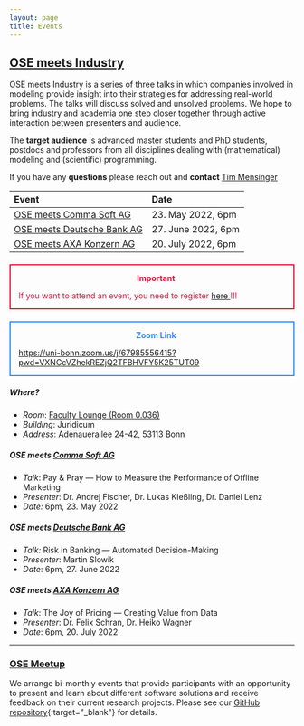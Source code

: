 ```yaml
---
layout: page
title: Events
---
```


## <ins>OSE meets Industry</ins>

OSE meets Industry is a series of three talks in which companies involved in modeling
provide insight into their strategies for addressing real-world problems. The talks will
discuss solved and unsolved problems. We hope to bring industry and academia one step
closer together through active interaction between presenters and audience.

The **target audience** is advanced master students and PhD students, postdocs and
professors from all disciplines dealing with (mathematical) modeling and (scientific)
programming.

If you have any **questions** please reach out and **contact** 
[Tim Mensinger](https://www.bgse.uni-bonn.de/en/people/student-directory/2020/tim-mensinger)

| **Event** | **Date** |
|:----------|:---------|
|[OSE meets Comma Soft AG](#ose-meets-comma-soft-ag) | 23. May 2022, 6pm | 
|[OSE meets Deutsche Bank AG](#ose-meets-deutsche-bank) | 27. June 2022, 6pm | 
|[OSE meets AXA Konzern AG](#ose-meets-axa) | 20. July 2022, 6pm | 

<div style="border: 2px solid #DC143C; padding-left: 1em; margin-top: 1.5em; margin-bottom: 1em;">
<p style="text-align: center; color: #DC143C;">
    <b>Important</b>
</p>
<p style="color: #DC143C;">
    If you want to attend an event, you need to register
    <a href="https://forms.gle/w1aMejXKiwHjiYeC7">here </a>!!!
</p>
</div>

<div style="border: 2px solid #2D8CFF; padding-left: 1em; margin-top: 1.5em; margin-bottom: 1em;">
<p style="text-align: center; color: #2D8CFF;">
    <b>Zoom Link</b>
</p>
<p style="color: #2D8CFF;">
    <a href="https://uni-bonn.zoom.us/j/67985556415?pwd=VXNCcVZhekREZjQ2TFBHVFY5K25TUT09">
    https://uni-bonn.zoom.us/j/67985556415?pwd=VXNCcVZhekREZjQ2TFBHVFY5K25TUT09
    </a>
</p>
</div>

##### *Where?*
- *Room*: [Faculty Lounge (Room 0.036)](../assets/images/juridicum_room_plan.jpg)
- *Building*: Juridicum
- *Address*: Adenauerallee 24-42, 53113 Bonn

##### OSE meets [Comma Soft AG](https://comma-soft.com/en/)

- *Talk*: Pay & Pray — How to Measure the Performance of Offline Marketing
- *Presenter*: Dr. Andrej Fischer, Dr. Lukas Kießling, Dr. Daniel Lenz
- *Date:* 6pm, 23. May 2022

##### OSE meets [Deutsche Bank AG](https://www.deutsche-bank.de/)

- *Talk:* Risk in Banking — Automated Decision-Making
- *Presenter*: Martin Slowik
- *Date*: 6pm, 27. June 2022

##### OSE meets [AXA Konzern AG](https://www.axa.de/)

- *Talk*: The Joy of Pricing — Creating Value from Data
- *Presenter*: Dr. Felix Schran, Dr. Heiko Wagner
- *Date*: 6pm, 20. July 2022

---

### <ins>OSE Meetup</ins>

We arrange bi-monthly events that provide participants with an opportunity to present
and learn about different software solutions and receive feedback on their current
research projects. Please see our [GitHub
repository](https://github.com/OpenSourceEconomics/ose-meetup){:target="_blank"} for
details.
